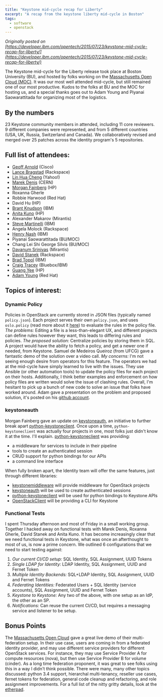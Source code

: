 ```yaml
---
title: "Keystone mid-cycle recap for Liberty"
excerpt: "A recap from the keystone liberty mid-cycle in Boston"
tags: 
  - software
  - openstack
---
```


_Originally posted on [https://developer.ibm.com/opentech/2015/07/23/keystone-mid-cycle-recap-for-liberty/](https://developer.ibm.com/opentech/2015/07/23/keystone-mid-cycle-recap-for-liberty/)_

The Keystone mid-cycle for the Liberty release took place at Boston University (BU), and hosted by folks working on the [Massachusetts Open Cloud (MOC)](http://www.bu.edu/hic/research/massachusetts-open-cloud/). It was our most well attended mid-cycle, but still remained one of our most productive. Kudos to the folks at BU and the MOC for hosting us, and a special thanks goes out to Adam Young and Piyanai Saowarattitada for organizing most of the logistics.

## By the numbers

23 Keystone community members in attended, including 11 core reviewers. 9 different companies were represented, and from 5 different countries (USA, UK, Russia, Switzerland and Canada). We collaboratively revised and merged over 25 patches across the identity program's 5 repositories.

## Full list of attendees:

* [Geoff Arnold](https://twitter.com/geoffarnold) (Cisco)
* [Lance Bragstad](https://twitter.com/LanceBragstad) (Rackspace)
* [Lin Hua Cheng](https://twitter.com/linhuacheng) (Yahoo!)
* [Marek Denis](https://twitter.com/marekdenis) (CERN)
* [Morgan Fainberg](https://twitter.com/MdrnStm) (HP)
* Roxanna Gherle
* Robbie Harwood (Red Hat)
* David Hu (HP)
* [Brant Knudson](https://twitter.com/blknud) (IBM)
* [Anita Kuno](https://twitter.com/anteaya) (HP)
* Alexander Makarov (Mirantis)
* [Steve Martinelli](https://twitter.com/stevebot) (IBM)
* Angela Molock (Rackspace)
* [Henry Nash](https://twitter.com/henrynash) (IBM)
* Piyanai Saowarattitada (BU/MOC)
* Chang Lei Shi George Silvis (BU/MOC)
* [Davanum Srinivas](https://twitter.com/dims) (Mirantis)
* [David Stanek](https://twitter.com/dstanek) (Rackspace)
* [Brad Topol](https://twitter.com/bradtopol) (IBM)
* [Craig Tracey](https://twitter.com/craig_tracey) (Bluebox/IBM)
* [Guang Yee](https://twitter.com/gyeeeeee) (HP)
* [Adam Young](https://twitter.com/admiyoung) (Red Hat)

## Topics of interest:

### Dynamic Policy

Policies in OpenStack are currently stored in JSON files (typically named `policy.json`). Each project serves their own `policy.json`, and uses `oslo.policy` (read more about it [here](https://developer.ibm.com/opentech/2015/03/09/welcoming-oslo-policy-oslo-family/)) to evaluate the rules in the policy file. _The problems:_ Editing a file is a less-than-elegant UX, and different projects can define rules however they want, this leads to differing rules and policies. _The proposed solution:_ Centralize policies by storing them in SQL. A project would have the ability to fetch a policy, and get a newer one if needed, from Keystone. Samuel de Medeiros Queiroz (from UFCG) gave a fantastic demo of the solution over a video call. _My concerns:_ I'm not seeing enough desire from operators for this feature. The operators we had at the mid-cycle have simply learned to live with the issues. They use Ansible (or other automation tools) to update the policy files for each project on their hosts. Additionally, I think better examples and enforcement on how policy files are written would solve the issue of clashing rules. Overall, I'm hesitant to pick up a bunch of new code to solve an issue that folks have worked around. Adam gave a presentation on the problem and proposed solution, it's posted on his [github account](https://github.com/admiyo/keystone-rbac-presentation/blob/master/risk-assessment.pdf).

### keystoneauth

Morgan Fainberg gave an update on [keystoneauth](https://github.com/openstack/keystoneauth), an initiative to further break apart [python-keystoneclient](https://github.com/openstack/python-keystonclient). Once upon a time, `python-keystoneclient` was actually four projects in one, most folks just didn't know it at the time. I'll explain. [python-keystoneclient](https://github.com/openstack/python-keystoneclient) was providing:

* a middleware for services to include in their pipeline
* tools to create an authenticated session
* CRUD support for python bindings for our APIs
* a command line interface

When fully broken apart, the Identity team will offer the same features, just through different libraries:

* [keystonemiddleware](https://github.com/openstack/keystonemiddleware) will provide middleware for OpenStack projects
* [keystoneauth](https://github.com/openstack/keystoneauth) will be used to create authenticated sessions
* [python-keystoneclient](https://github.com/openstack/python-keystonclient) will be used for python bindings to Keystone APIs
* [OpenStackClient](https://github.com/openstack/python-openstackclient) will be providing a CLI for Keystone

### Functional Tests

I spent Thursday afternoon and most of Friday in a small working group. Together I hacked away on functional tests with Marek Denis, Roxanna Gherle, David Stanek and Anita Kuno. It has become increasingly clear that we need functional tests in Keystone, what was once an afterthought to most of us, is now a prime concern. We outlined 6 configurations that we need to start testing against:

1. _Our current CI/CD setup:_ SQL Identity, SQL Assignment, UUID Tokens
2. _Single LDAP for Identity:_ LDAP Identity, SQL Assignment, UUID and Fernet Token
3. _Multiple Identity Backends:_ SQL+LDAP Identity, SQL Assignment, UUID and Fernet Tokens
4. _Federating Identities:_ Federated Users + SQL Identity (service accounts), SQL Assignment, UUID and Fernet Token
5. _Keystone to Keystone:_ Any two of the above, with one setup as an IdP, the other as an SP.
6. _Notifications:_ Can reuse the current CI/CD, but requires a messaging service and listener to be setup.

## Bonus Points

The [Massachusetts Open Cloud](https://www.openstack.org/summit/openstack-summit-atlanta-2014/session-videos/presentation/the-massachusetts-open-cloud-moc-a-new-model-to-operate-and-innovate-in-a-vendor-neutral-cloud) gave a great live demo of their multi-federation setup. In their use case, users are coming in from a federated identity provider, and may use different service providers for different OpenStack services. For instance, they may use Service Provider A for compute resources (nova), but then use Service Provider B for volume (cinder). As a long time federation proponent, it was great to see folks using this in a way I didn't think possible. There were many, many other topics discussed: python 3.4 support, hierarchal multi-tenancy, reseller use cases, fernet tokens for federation, general code cleanup and refactoring, and role assignment improvements. For a full list of the nitty gritty details, look at the [etherpad](https://etherpad.openstack.org/p/keystone-liberty-midcycle-meetup).
